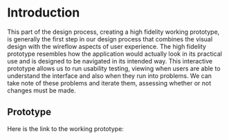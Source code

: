 # Introduction

This part of the design process, creating a high fidelity working prototype, is generally the first step in our design process that combines the visual design with the wireflow aspects of user experience. The high fidelity prototype resembles how the application would actually look in its practical use and is designed to be navigated in its intended way. This interactive prototype allows us to run usability testing, viewing when users are able to understand the interface and also when they run into problems. We can take note of these problems and iterate them, assessing whether or not changes must be made.

## Prototype
Here is the link to the working prototype:
[](https://www.figma.com/file/MlkM1nKF9SXcuo9VXr0doi/DH110-Wireframes?node-id=138%3A904)
